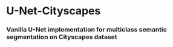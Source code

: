 # U-Net-Cityscapes

### Vanilla U-Net implementation for multiclass semantic segmentation on Cityscapes dataset 
